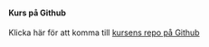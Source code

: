 #### Kurs på Github

Klicka här för att komma till [kursens repo på Github](https://github.com/dbwebb-se/ramverk1)
